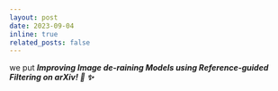 ```yaml
---
layout: post
date: 2023-09-04 
inline: true
related_posts: false
---
```


we put <em><strong>Improving Image de-raining Models using Reference-guided Filtering<strong><em> on arXiv! 🥳 ✨
